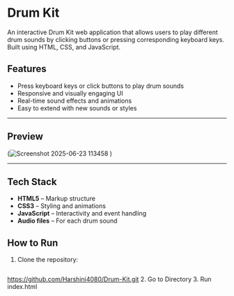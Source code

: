 #  Drum Kit

An interactive Drum Kit web application that allows users to play different drum sounds by clicking buttons or pressing corresponding keyboard keys. Built using HTML, CSS, and JavaScript.

##  Features

- Press keyboard keys or click buttons to play drum sounds
- Responsive and visually engaging UI
- Real-time sound effects and animations
- Easy to extend with new sounds or styles

---

##  Preview

(![Screenshot 2025-06-23 113458](https://github.com/user-attachments/assets/95894ba2-0898-46fd-ac73-2b2261930cf8)
)

---

##  Tech Stack

- **HTML5** – Markup structure
- **CSS3** – Styling and animations
- **JavaScript** – Interactivity and event handling
- **Audio files** – For each drum sound

## How to Run

1. Clone the repository:

   ```bash
  https://github.com/Harshini4080/Drum-Kit.git
2. Go to Directory
3. Run index.html 
